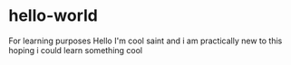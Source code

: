 # hello-world
For learning purposes 
Hello I'm cool saint and i am practically new to this hoping i could learn something cool
